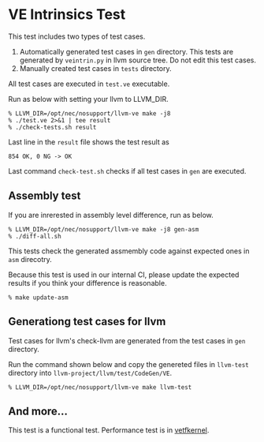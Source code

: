 # VE Intrinsics Test

This test includes two types of test cases.

1. Automatically generated test cases in `gen` directory. This tests are
   generated by `veintrin.py` in llvm source tree. Do not edit this test cases.
2. Manually created test cases in `tests` directory.

All test cases are executed in `test.ve` executable.

Run as below with setting your llvm to LLVM_DIR.

```
% LLVM_DIR=/opt/nec/nosupport/llvm-ve make -j8
% ./test.ve 2>&1 | tee result
% ./check-tests.sh result
```

Last line in the `result` file shows the test result as

```
854 OK, 0 NG -> OK
```

Last command `check-test.sh` checks if all test cases in `gen` are executed.


## Assembly test

If you are inrerested in assembly level difference, run as below.

```
% LLVM_DIR=/opt/nec/nosupport/llvm-ve make -j8 gen-asm
% ./diff-all.sh
```

This tests check the generated assmembly code against expected ones in `asm`
direcotry.

Because this test is used in our internal CI, please update the expected
results if you think your difference is reasonable.

```
% make update-asm
```

## Generationg test cases for llvm

Test cases for llvm's check-llvm are generated from the test cases in `gen`
directory.

Run the command shown below and copy the genereted files in `llvm-test`
directory into `llvm-project/llvm/test/CodeGen/VE`.

```
% LLVM_DIR=/opt/nec/nosupport/llvm-ve make llvm-test
```

## And more...

This test is a functional test. Performance test is in [vetfkernel](https://github.com/sx-aurora-dev/vetfkernel).
